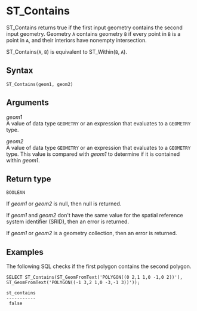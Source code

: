 # ST\_Contains<a name="ST_Contains-function"></a>

ST\_Contains returns true if the first input geometry contains the second input geometry\. Geometry `A` contains geometry `B` if every point in `B` is a point in `A`, and their interiors have nonempty intersection\. 

ST\_Contains\(`A`, `B`\) is equivalent to ST\_Within\(`B`, `A`\)\. 

## Syntax<a name="ST_Contains-function-syntax"></a>

```
ST_Contains(geom1, geom2)
```

## Arguments<a name="ST_Contains-function-arguments"></a>

 *geom1*   
A value of data type `GEOMETRY` or an expression that evaluates to a `GEOMETRY` type\. 

 *geom2*   
A value of data type `GEOMETRY` or an expression that evaluates to a `GEOMETRY` type\. This value is compared with *geom1* to determine if it is contained within *geom1*\. 

## Return type<a name="ST_Contains-function-return"></a>

`BOOLEAN`

If *geom1* or *geom2* is null, then null is returned\. 

If *geom1* and *geom2* don't have the same value for the spatial reference system identifier \(SRID\), then an error is returned\. 

If *geom1* or *geom2* is a geometry collection, then an error is returned\. 

## Examples<a name="ST_Contains-function-examples"></a>

The following SQL checks if the first polygon contains the second polygon\. 

```
SELECT ST_Contains(ST_GeomFromText('POLYGON((0 2,1 1,0 -1,0 2))'), ST_GeomFromText('POLYGON((-1 3,2 1,0 -3,-1 3))'));
```

```
st_contains
-----------
 false
```
